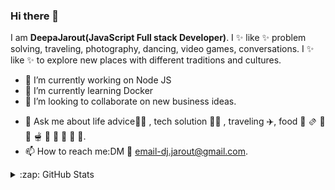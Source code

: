 ### Hi there 👋


I am **DeepaJarout(JavaScript Full stack Developer)**. I ✨ like ✨  problem solving, traveling, photography, dancing, video games, conversations. I ✨ like ✨  to explore new places with different traditions and cultures.

- 🔭 I’m currently working on Node JS 
- 🌱 I’m currently learning Docker
- 👯 I’m looking to collaborate on new business ideas.
<!-- - 🤔 I’m looking for help with on new business ideas. -->
- 💬 Ask me about life advice🤣🤣 , tech solution 👩‍💻 , traveling ✈️, food 🌯 🫔 🥗 🥘 🫕 🥫 🍝 🍜 🍲 🍛.
- 📫 How to reach me:DM 📱 email-dj.jarout@gmail.com.
<!-- - 😄 Pronouns: -->
<!-- - ⚡ Github -->
<details>
  <summary>:zap: GitHub Stats</summary>

  <img align="left" alt="Deepa GitHub Stats" src="https://github-readme-stats.vercel.app/api?username=deepajarout&show_icons=true&hide_border=true&count_private=true&theme=dracula" />

</details>

